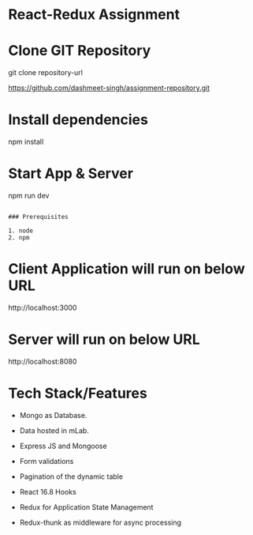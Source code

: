 # React-Redux Assignment

# Clone GIT Repository

git clone repository-url

https://github.com/dashmeet-singh/assignment-repository.git


# Install dependencies
npm install

# Start App & Server
npm run dev

```

### Prerequisites

1. node
2. npm
```
# Client Application will run on below URL
http://localhost:3000

# Server will run on below URL
http://localhost:8080

# Tech Stack/Features

* Mongo as Database.

* Data hosted in mLab.

* Express JS and Mongoose

* Form validations

* Pagination of the dynamic table

* React 16.8 Hooks

* Redux for Application State Management

* Redux-thunk as middleware for async processing
